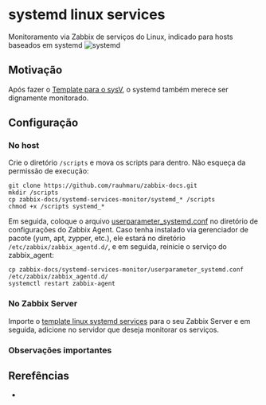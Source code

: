 # systemd linux services
Monitoramento via Zabbix de serviços do Linux, indicado para hosts baseados em systemd
![systemd](zabbix_systemd.png)

## Motivação
Após fazer o [Template para o sysV](https://github.com/rauhmaru/sysv_services_monitor), o systemd também merece ser dignamente monitorado.

## Configuração
### No host
Crie o diretório `/scripts` e mova os scripts para dentro. Não esqueça da permissão de execução:

```shell
git clone https://github.com/rauhmaru/zabbix-docs.git
mkdir /scripts
cp zabbix-docs/systemd-services-monitor/systemd_* /scripts
chmod +x /scripts systemd_*
```

Em seguida, coloque o arquivo [userparameter_systemd.conf](./userparmeter_systemd.conf) no diretório de configurações do Zabbix Agent. Caso tenha instalado via gerenciador de pacote (yum, apt, zypper, etc.), ele estará no diretório `/etc/zabbix/zabbix_agentd.d/`, e em seguida, reinicie o serviço do zabbix_agent:

```shell
cp zabbix-docs/systemd-services-monitor/userparameter_systemd.conf /etc/zabbix/zabbix_agentd.d/
systemctl restart zabbix-agent
```

### No Zabbix Server
Importe o [template linux systemd services](./template_linux_systemd_services.xml) para o seu Zabbix Server e em seguida, adicione no servidor que deseja monitorar os serviços.


### Observações importantes

## Rerefências
* 
